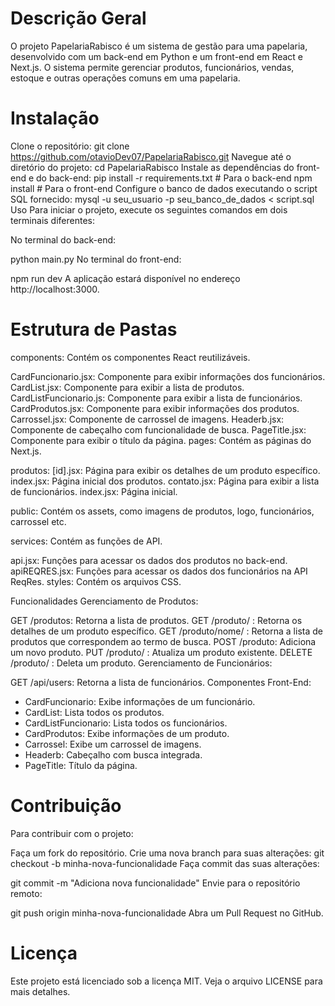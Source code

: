 # Descrição Geral
O projeto PapelariaRabisco é um sistema de gestão para uma papelaria, desenvolvido com um back-end em Python e um front-end em React e Next.js. O sistema permite gerenciar produtos, funcionários, vendas, estoque e outras operações comuns em uma papelaria.

# Instalação
Clone o repositório:
 git clone https://github.com/otavioDev07/PapelariaRabisco.git
 Navegue até o diretório do projeto:
cd PapelariaRabisco
Instale as dependências do front-end e do back-end:
pip install -r requirements.txt  # Para o back-end
npm install  # Para o front-end
Configure o banco de dados executando o script SQL fornecido:
mysql -u seu_usuario -p seu_banco_de_dados < script.sql
Uso
Para iniciar o projeto, execute os seguintes comandos em dois terminais diferentes:

No terminal do back-end:

python main.py
No terminal do front-end:

npm run dev
A aplicação estará disponível no endereço http://localhost:3000.

# Estrutura de Pastas
components: Contém os componentes React reutilizáveis.

CardFuncionario.jsx: Componente para exibir informações dos funcionários.
CardList.jsx: Componente para exibir a lista de produtos.
CardListFuncionario.js: Componente para exibir a lista de funcionários.
CardProdutos.jsx: Componente para exibir informações dos produtos.
Carrossel.jsx: Componente de carrossel de imagens.
Headerb.jsx: Componente de cabeçalho com funcionalidade de busca.
PageTitle.jsx: Componente para exibir o título da página.
pages: Contém as páginas do Next.js.

produtos:
	[id].jsx: Página para exibir os detalhes de um produto específico.
	index.jsx: Página inicial dos produtos.
contato.jsx: Página para exibir a lista de funcionários.
index.jsx: Página inicial.

public: Contém os assets, como imagens de produtos, logo, funcionários, carrossel etc.

services: Contém as funções de API.

api.jsx: Funções para acessar os dados dos produtos no back-end.
apiREQRES.jsx: Funções para acessar os dados dos funcionários na API ReqRes.
styles: Contém os arquivos CSS.

Funcionalidades
Gerenciamento de Produtos:

GET /produtos: Retorna a lista de produtos.
GET /produto/
: Retorna os detalhes de um produto específico.
GET /produto/nome/
: Retorna a lista de produtos que correspondem ao termo de busca.
POST /produto: Adiciona um novo produto.
PUT /produto/
: Atualiza um produto existente.
DELETE /produto/
: Deleta um produto.
Gerenciamento de Funcionários:

GET /api/users: Retorna a lista de funcionários.
Componentes Front-End:

- CardFuncionario: Exibe informações de um funcionário.
- CardList: Lista todos os produtos.
- CardListFuncionario: Lista todos os funcionários.
- CardProdutos: Exibe informações de um produto.
- Carrossel: Exibe um carrossel de imagens.
- Headerb: Cabeçalho com busca integrada.
- PageTitle: Título da página.
# Contribuição
Para contribuir com o projeto:

Faça um fork do repositório.
Crie uma nova branch para suas alterações:
git checkout -b minha-nova-funcionalidade
Faça commit das suas alterações:

git commit -m "Adiciona nova funcionalidade"
Envie para o repositório remoto:

git push origin minha-nova-funcionalidade
Abra um Pull Request no GitHub.
# Licença
Este projeto está licenciado sob a licença MIT. Veja o arquivo LICENSE para mais detalhes.
